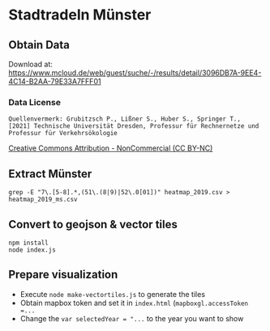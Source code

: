 # Stadtradeln Münster

## Obtain Data

Download at: https://www.mcloud.de/web/guest/suche/-/results/detail/3096DB7A-9EE4-4C14-B2AA-79E33A7FFF01

### Data License

```
Quellenvermerk: Grubitzsch P., Lißner S., Huber S., Springer T., [2021] Technische Universität Dresden, Professur für Rechnernetze und Professur für Verkehrsökologie
```

[Creative Commons Attribution - NonCommercial (CC BY-NC)](https://creativecommons.org/licenses/by-nc/)

## Extract Münster

```
grep -E "7\.[5-8].*,(51\.(8|9)|52\.0[01])" heatmap_2019.csv > heatmap_2019_ms.csv
```

## Convert to geojson & vector tiles

```
npm install
node index.js
```

## Prepare visualization

- Execute `node make-vectortiles.js` to generate the tiles
- Obtain mapbox token and set it in `index.html` (`mapboxgl.accessToken =...`
- Change the `var selectedYear = "...` to the year you want to show
